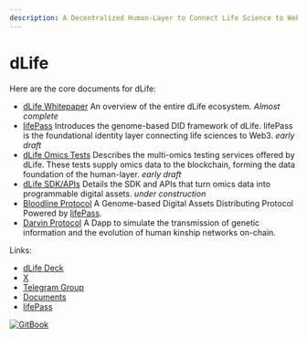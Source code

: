 ```yaml
---
description: A Decentralized Human-Layer to Connect Life Science to Web3
---
```


# dLife

Here are the core documents for dLife:

* [dLife Whitepaper](dlife-whitepaper/) An overview of the entire dLife ecosystem. _Almost complete_
* [lifePass](lifepass-did/) Introduces the genome-based DID framework of dLife. lifePass is the foundational identity layer connecting life sciences to Web3. _early draft_
* [dLife Omics Tests](omics-test/) Describes the multi-omics testing services offered by dLife. These tests supply omics data to the blockchain, forming the data foundation of the human-layer. _early draft_
* [dLife SDK/APIs](sdk-api/) Details the SDK and APIs that turn omics data into programmable digital assets. _under construction_
* [Bloodline Protocol](bloodline-protocol.md) A Genome-based Digital Assets Distributing Protocol Powered by [lifePass](lifepass-did/).
* [Darvin Protocol](darwin-protocol.md) A Dapp to simulate the transmission of genetic information and the evolution of human kinship networks on-chain.

Links:

* [dLife Deck](https://docsend.com/v/yv86j/dlife-deck)
* [X](https://x.com/dlifexyz)
* [Telegram Group](https://t.me/dlifegroup)
* [Documents](https://doc.dlife.xyz)
* [lifePass](https://pass.dlife.xyz)

[![GitBook](https://img.shields.io/static/v1?message=Documented%20on%20GitBook\&logo=gitbook\&logoColor=ffffff\&label=%20\&labelColor=5c5c5c\&color=3F89A1)](https://www.gitbook.com/preview?utm_source=gitbook_readme_badge\&utm_medium=organic\&utm_campaign=preview_documentation\&utm_content=link)
